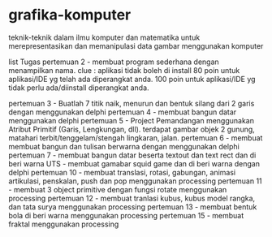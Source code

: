 # grafika-komputer
teknik-teknik dalam ilmu komputer dan matematika untuk merepresentasikan dan memanipulasi data gambar menggunakan komputer


list Tugas
pertemuan 2 - membuat program sederhana dengan menampilkan nama. clue : aplikasi tidak boleh di install
80 poin untuk aplikasi/IDE yg telah ada diperangkat anda.
100 poin untuk aplikasi/IDE yg tidak perlu ada/diinstall diperangkat anda.

pertemuan 3 - Buatlah 7 titik naik, menurun dan bentuk silang dari 2 garis dengan menggunakan delphi
pertemuan 4 - membuat bangun datar menggunakan delphi
pertemuan 5 - Project Pemandangan menggunakan Atribut Primitif (Garis, Lengkungan, dll). terdapat gambar objek 2 gunung, matahari terbit/tenggelam/stengah lingkaran, jalan.
pertemuan 6 - membuat membuat bangun dan tulisan berwarna dengan menggunakan delphi
pertemuan 7 - membuat bangun datar beserta textout dan text rect dan di beri warna
UTS - membuat gamabar squid game dan di beri warna dengan delphi
pertemuan 10 - membuat translasi, rotasi, gabungan, animasi artikulasi, penskalan, push dan pop menggunakan processing
pertemuan 11 - membuat 3 object primitive dengan fungsi rotate menggunakan processing
pertemuan 12 - membuat tranlasi kubus, kubus model rangka, dan tata surya menggunakan processing
pertemuan 13 - membuat bentuk bola di beri warna menggunakan processing
pertemuan 15 - membuat fraktal menggunakan processing
